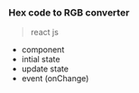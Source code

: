 ### Hex code to RGB converter
> react js
 - component
 - intial state
 - update state
 - event (onChange)